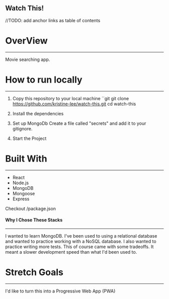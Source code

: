 ## Watch This!

//TODO: add anchor links as table of contents

# OverView
---------
Movie searching app.


# How to run locally
-------
1. Copy this repository to your local machine
``git
git clone https://github.com/kristine-lee/watch-this.git
cd watch-this

2. Install the dependencies

3. Set up MongoDb
Create a file called "secrets" and add it to your gitignore.

4. Start the Project

# Built With
-----
* React
* Node.js
* MongoDB
* Mongoose
* Express

Checkout /package.json

#### Why I Chose These Stacks
----------
I wanted to learn MongoDB. I've been used to using a relational database and wanted to practice working with a NoSQL database. I also wanted to practice writing more tests.
This of course came with some tradeoffs. It meant a slower development speed than what I'd been used to.

# Stretch Goals
----
I'd like to turn this into a Progressive Web App (PWA)
